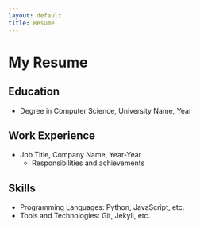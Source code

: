 ```yaml
---
layout: default
title: Resume
---
```


# My Resume

## Education
- Degree in Computer Science, University Name, Year

## Work Experience
- Job Title, Company Name, Year-Year
  - Responsibilities and achievements

## Skills
- Programming Languages: Python, JavaScript, etc.
- Tools and Technologies: Git, Jekyll, etc.